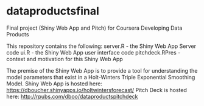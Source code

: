 # dataproductsfinal
Final project (Shiny Web App and Pitch) for Coursera Developing Data Products

This repository contains the following:
  server.R - the Shiny Web App Server code
  ui.R - the Shiny Web App user interface code
  pitchdeck.RPres - context and motivation for this Shiny Web App

The premise of the Shiny Web App is to provide a tool for understanding the model parameters that exist in a Holt-Winters Triple Exponential Smoothing Model.
Shiny Web App is hosted here: https://dboucher.shinyapps.io/holtwintersforecast/
Pitch Deck is hosted here: http://rpubs.com/dboo/dataproductspitchdeck
